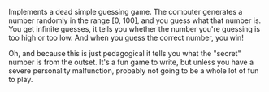 
Implements a dead simple guessing game.
The computer generates a number randomly in the range [0, 100], and you guess what that number is.
You get infinite guesses, it tells you whether the number you're guessing is too high or too low.
And when you guess the correct number, you win!

Oh, and because this is just pedagogical it tells you what the "secret" number is from the outset.
It's a fun game to write, but unless you have a severe personality malfunction, probably not going to be a whole lot of fun to play.

